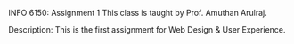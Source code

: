 INFO 6150: Assignment 1
This class is taught by Prof. Amuthan Arulraj.

Description:
This is the first assignment for Web Design & User Experience.
